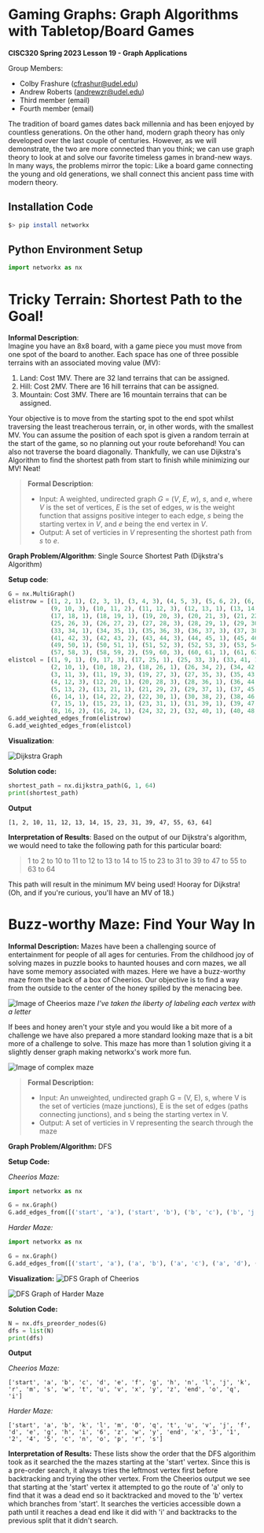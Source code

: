 # Gaming Graphs: Graph Algorithms with Tabletop/Board Games

**CISC320 Spring 2023 Lesson 19 - Graph Applications**

Group Members:
* Colby Frashure (cfrashur@udel.edu)
* Andrew Roberts (andrewzr@udel.edu)
* Third member (email)
* Fourth member (email)

The tradition of board games dates back millennia and has been enjoyed by countless generations.
On the other hand, modern graph theory has only developed over the last couple of centuries.
However, as we will demonstrate, the two are more connected than you think; we can use graph
theory to look at and solve our favorite timeless games in brand-new ways. In many ways,
the problems mirror the topic: Like a board game connecting the young and old generations, we
shall connect this ancient pass time with modern theory.

## Installation Code

```sh
$> pip install networkx
```

## Python Environment Setup

```python
import networkx as nx
```

# Tricky Terrain: Shortest Path to the Goal!

**Informal Description**:  
Imagine you have an 8x8 board, with a game piece you must move from one spot of the board to another.
Each space has one of three possible terrains with an associated moving value (MV):
1. Land: Cost 1MV. There are 32 land terrains that can be assigned.
2. Hill: Cost 2MV. There are 16 hill terrains that can be assigned.
3. Mountain: Cost 3MV. There are 16 mountain terrains that can be assigned.

Your objective is to move from the starting spot to the end spot whilst traversing
the least treacherous terrain, or, in other words, with the smallest MV.
You can assume the position of each spot is given a random terrain at the start of the game, so no
planning out your route beforehand! You can also not traverse the board diagonally. Thankfully, we can use 
Dijkstra's Algorithm to find the shortest path from start to finish while minimizing our MV! Neat!

> **Formal Description**:
>  * Input: A weighted, undirected graph *G* = (*V*, *E*, *w*), *s*, and *e*, where *V* is the set of vertices, 
*E* is the set of edges, *w* is the weight function that assigns positive integer to each edge, 
*s* being the starting vertex in *V*, and *e* being the end vertex in *V*.
>  * Output: A set of verticies in *V* representing the shortest path from *s* to *e*.

**Graph Problem/Algorithm**: Single Source Shortest Path (Dijkstra's Algorithm)


**Setup code**:

```python
G = nx.MultiGraph()
elistrow = [(1, 2, 1), (2, 3, 1), (3, 4, 3), (4, 5, 3), (5, 6, 2), (6, 7, 1), (7, 8, 1),
            (9, 10, 3), (10, 11, 2), (11, 12, 3), (12, 13, 1), (13, 14, 1),(14, 15, 2), (15, 16, 1),
            (17, 18, 1), (18, 19, 1), (19, 20, 3), (20, 21, 3), (21, 22, 2), (22, 23, 1), (23, 24, 1)
            (25, 26, 3), (26, 27, 2), (27, 28, 3), (28, 29, 1), (29, 30, 1), (30, 31, 2), (31, 32, 1),
            (33, 34, 1), (34, 35, 1), (35, 36, 3), (36, 37, 3), (37, 38, 2), (38, 39, 1), (39, 40, 1),
            (41, 42, 3), (42, 43, 2), (43, 44, 3), (44, 45, 1), (45, 46, 1), (46, 47, 2), (47, 48, 1),
            (49, 50, 1), (50, 51, 1), (51, 52, 3), (52, 53, 3), (53, 54, 2), (54, 55, 1), (55, 56, 1),
            (57, 58, 3), (58, 59, 2), (59, 60, 3), (60, 61, 1), (61, 62, 1), (62, 63, 2), (63, 64, 1)]
elistcol = [(1, 9, 1), (9, 17, 3), (17, 25, 1), (25, 33, 3), (33, 41, 1), (41, 49, 3), (49, 57, 1),
            (2, 10, 1), (10, 18, 2), (18, 26, 1), (26, 34, 2), (34, 42, 1), (42, 50, 2), (50, 58, 1),
            (3, 11, 3), (11, 19, 3), (19, 27, 3), (27, 35, 3), (35, 43, 3), (43, 51, 3), (51, 59, 3),
            (4, 12, 3), (12, 20, 1), (20, 28, 3), (28, 36, 1), (36, 44, 3), (44, 52, 1), (52, 60, 3),
            (5, 13, 2), (13, 21, 1), (21, 29, 2), (29, 37, 1), (37, 45, 2), (45, 53, 1), (53, 61, 2),
            (6, 14, 1), (14, 22, 2), (22, 30, 1), (30, 38, 2), (38, 46, 1), (46, 54, 2), (54, 62, 1),
            (7, 15, 1), (15, 23, 1), (23, 31, 1), (31, 39, 1), (39, 47, 1), (47, 55, 1), (55, 63, 1),
            (8, 16, 2), (16, 24, 1), (24, 32, 2), (32, 40, 1), (40, 48, 2), (48, 56, 1), (56, 64, 2),]
G.add_weighted_edges_from(elistrow)
G.add_weighted_edges_from(elistcol)
```

**Visualization**:

![Dijkstra Graph](./dijkstra_graph.png)

**Solution code:**

```python
shortest_path = nx.dijkstra_path(G, 1, 64)
print(shortest_path)
```

**Output**

```
[1, 2, 10, 11, 12, 13, 14, 15, 23, 31, 39, 47, 55, 63, 64]
```

**Interpretation of Results**:
Based on the output of our Dijkstra's algorithm, we would need to take the following path for this particular board:
>1 to 2 to 10 to 11 to 12 to 13 to 14 to 15 to 23 to 31 to 39 to 47 to 55 to 63 to 64

This path will result in the minimum MV being used! Hooray for Dijkstra! (Oh, and if you're curious, you'll have an MV of 18.)


# Buzz-worthy Maze: Find Your Way In

**Informal Description:**
Mazes have been a challenging source of entertainment for people of all ages for centuries. From the childhood joy of solving mazes in puzzle books to haunted houses and corn mazes, we all have some memory associated with mazes. Here we have a buzz-worthy maze from the back of a box of Cheerios. Our objective is to find a way from the outside to the center of the honey spilled by the menacing bee.

![Image of Cheerios maze](./maze.png)
*I've taken the liberty of labeling each vertex with a letter*

If bees and honey aren't your style and you would like a bit more of a challenge we have also prepared a more standard looking maze that is a bit more of a challenge to solve. This maze has more than 1 solution giving it a slightly denser graph making networkx's work more fun.

![Image of complex maze](./maze2.png)

>**Formal Description:**
> * Input: An unweighted, undirected graph G = (V, E), s, where V is the set of verticies (maze junctions), E is the set of edges (paths connecting junctions), and s being the starting vertex in V.
> * Output: A set of verticies in V representing the search through the maze

**Graph Problem/Algorithm:** DFS

**Setup Code:**

*Cheerios Maze:*
```python
import networkx as nx

G = nx.Graph()
G.add_edges_from([('start', 'a'), ('start', 'b'), ('b', 'c'), ('b', 'j'), ('c', 'd'), ('c', 'e'), ('e', 'f'), ('e', 'g'), ('g', 'h'), ('g', 'i'), ('j', 'k'), ('k', 'r'), ('j', 'l'), ('l', 'm'), ('l', 'n'), ('m', 'k'), ('n', 'o'), ('n', 'q'), ('n', 'h'), ('k', 'x'), ('x', 'y'), ('x', 'z'), ('m', 's'), ('s', 'w'), ('s', 't'), ('t', 'u'), ('t', 'v'), ('z', 'end')])
```

*Harder Maze:*
```python
import networkx as nx

G = nx.Graph()
G.add_edges_from([('start', 'a'), ('a', 'b'), ('a', 'c'), ('a', 'd'), ('d', 'e'), ('d', 'f'), ('f', 'g'), ('f', '6'), ('g', 'h'), ('g', 'i'), ('f', 'j'), ('j', 'z'), ('j', 'v'), ('v', 'x'), ('v', 'w'), ('w', 'y'), ('w', 'z'), ('w', 'j'), ('v', 'u'), ('u', 't'), ('u', '3'), ('u', '1'), ('1', '2'), ('1', '4'), ('4', '5'), ('4', 'c'), ('b', 'k'), ('k', 'l'), ('k', 'm'), ('m', '0'), ('m', 'n'), ('n', 'o'), ('n', 'p'), ('n', 't'), ('0', 'q'), ('q', 't'), ('q', 'r'), ('q', 's'), ('z', 'end')])
```

**Visualization:**
![DFS Graph of Cheerios](./DFS-maze-graph.png)

![DFS Graph of Harder Maze](./DFS-maze-graph-2.png)

**Solution Code:**

```python
N = nx.dfs_preorder_nodes(G)
dfs = list(N)
print(dfs)
```

**Output**

*Cheerios Maze:*
```
['start', 'a', 'b', 'c', 'd', 'e', 'f', 'g', 'h', 'n', 'l', 'j', 'k', 'r', 'm', 's', 'w', 't', 'u', 'v', 'x', 'y', 'z', 'end', 'o', 'q', 'i']
```

*Harder Maze:*
```
['start', 'a', 'b', 'k', 'l', 'm', '0', 'q', 't', 'u', 'v', 'j', 'f', 'd', 'e', 'g', 'h', 'i', '6', 'z', 'w', 'y', 'end', 'x', '3', '1', '2', '4', '5', 'c', 'n', 'o', 'p', 'r', 's']
```

**Interpretation of Results:**
These lists show the order that the DFS algorithim took as it searched the the mazes starting at the 'start' vertex. Since this is a pre-order search, it always tries the leftmost vertex first before backtracking and trying the other vertex. From the Cheerios output we see that starting at the 'start' vertex it attempted to go the route of 'a' only to find that it was a dead end so it backtracked and moved to the 'b' vertex which branches from 'start'. It searches the verticies accessible down a path until it reaches a dead end like it did with 'i' and backtracks to the previous split that it didn't search.

